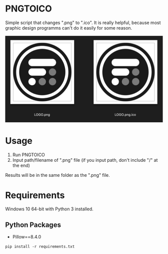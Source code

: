 # PNGTOICO
Simple script that changes ".png" to ".ico". It is really helpful, because most graphic design programms can't do it easily for some reason.<br/>
<br/>
<img src="PNGTOICO.png">

# Usage
1. Run PNGTOICO
2. Input path/filename of ".png" file (if you input path, don't include "/" at the end)

Results will be in the same folder as the ".png" file.

# Requirements
Windows 10 64-bit with Python 3 installed.

## Python Packages
* Pillow==8.4.0
```
pip install -r requirements.txt
```